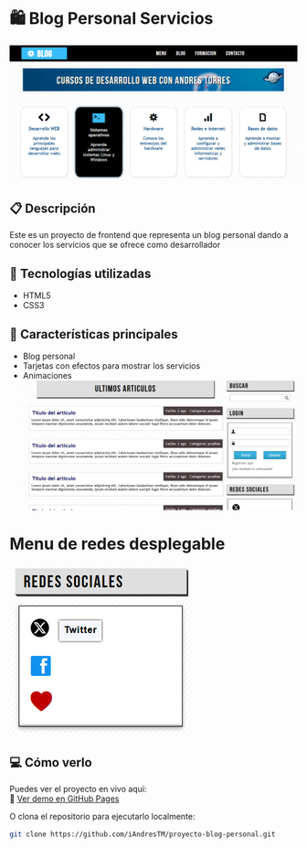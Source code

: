 # 🛍️ Blog Personal Servicios

![Vista previa del proyecto](./screenshots/1.png) <!-- Puedes subir una imagen y cambiar el nombre -->

## 📋 Descripción

Este es un proyecto de frontend que representa un blog personal dando a conocer los servicios que se ofrece como desarrollador

## 🚀 Tecnologías utilizadas

- HTML5
- CSS3 

## 🎯 Características principales

- Blog personal
- Tarjetas con efectos para mostrar los servicios
- Animaciones
![Apartado de articulos](./screenshots/2.png)
# Menu de redes desplegable
![Menu desplegable de redes sociales](./screenshots/menudesp.png)

## 💻 Cómo verlo

Puedes ver el proyecto en vivo aquí:  
🔗 [Ver demo en GitHub Pages](https://iandrestm.github.io/proyecto-blog-personal/)

O clona el repositorio para ejecutarlo localmente:

```bash
git clone https://github.com/iAndresTM/proyecto-blog-personal.git
